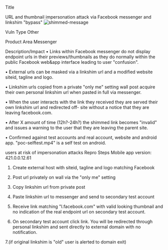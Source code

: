 Title

URL and thumbnail impersonation attack via Facebook messenger and linkshim "bypass"
![shimmed-message](https://github.com/VitaminDDawg/facebook_messanger_url_spoofing/assets/116259185/f54cc352-c0d3-4207-b1e2-58ed3a2bae5d)

Vuln Type
Other

Product Area
Messenger

Description/Impact
• Links within Facebook messenger do not display endpoint urls in their previews/thumbnails as they do
normally within the public Facebook web&app interface leading to user "confusion".

• External urls can be masked via a linkshim url and a modified website siteid, tagline and logo.

• Linkshim urls copied from a private "only me" setting wall post acquire their own personal linkshim url when
pasted in full via messenger.

• When the user interacts with the link they received they are served their own linkshim url and redirected off-
site without a notice that they are leaving facebook.com.

• After X amount of time (12h?-24h?) the shimmed link becomes "invalid" and issues a warning to the user
that they are leaving the parent site.

• Confirmed against test accounts and real account, website and android app. "poc-selftest.mp4" is a self test on android.

users at risk of impersonation attacks
Repro Steps
Mobile app version: 421.0.0.12.61

1. Create external host with siteid, tagline and logo matching Facebook

2. Post url privately on wall via the "only me" setting

3. Copy linkshim url from private post

4. Paste linkshim url to messenger and send to secondary test account

5. Receive link matching "l.facebook.com" with valid looking thumbnail and no indication of the real endpoint url on secondary test account.

6. On secondary test account click link. You will be redirected through personal linkshim and sent directly to external domain with no notification.

7.(if original linkshim is "old" user is alerted to domain exit)
